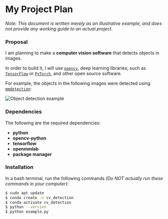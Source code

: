 # My Project Plan
*Note: This document is written merely as an illustrative example, and does not provide any working guide to an actual project.*

### Proposal
I am planning to make a **computer vision software** that detects objects in images.

In order to build it, I will use [`opencv`](https://opencv.org/), deep learning libraries, such as [`TensorFlow`](https://www.tensorflow.org/?hl=ko) or [`PyTorch`](https://pytorch.org/), and other open source software.

For example, the objects in the following images were detected using [`mmdetection`](https://github.com/open-mmlab/mmdetection):  

![Object detection example]([https://user-images.githubusercontent.com/12907710/187674113-2074d658-f2fb-42d1-ac15-9c4a695e64d7.png](https://user-images.githubusercontent.com/12907710/137271636-56ba1cd2-b110-4812-8221-b4c120320aa9.png))

### Dependencies
The following are the required dependencies:

- **python**
- **opencv-python**
- **tensorflow**
- **openmmlab**
- **package manager**

### Installation
In a bash terminal, run the following commands *(Do NOT actually run these commands in your computer)*:

```bash
$ sudo apt update 
$ conda create -n cv_detection 
$ conda activate cv_detection 
$ python --version 
$ python example.py
